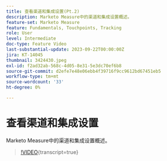 ```yaml
---
title: 查看渠道和集成设置(Pt.2)
description: Marketo Measure中的渠道和集成设置概述。
feature-set: Marketo Measure
feature: Fundamentals, Touchpoints, Tracking
role: User
level: Intermediate
doc-type: Feature Video
last-substantial-update: 2023-09-22T00:00:00Z
jira: KT-14045
thumbnail: 3424430.jpeg
exl-id: f2ad32ab-568c-4d05-8e31-5e3dc70ef6b8
source-git-commit: d2efe7e48e06ebb4f39716f9cc9612bd67451eb5
workflow-type: tm+mt
source-wordcount: '33'
ht-degree: 0%

---
```


# 查看渠道和集成设置

Marketo Measure中的渠道和集成设置概述。

>[!VIDEO](https://video.tv.adobe.com/v/3424430/?learn=on){transcript=true}
